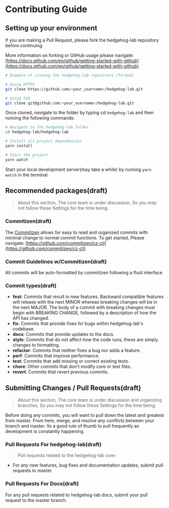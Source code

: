 # Contributing Guide

## Setting up your environment

If you are making a Pull Request, please fork the hedgehog-lab repository before continuing.

More information on forking or GitHub usage please navigate: [https://docs.github.com/en/github/getting-started-with-github](https://docs.github.com/en/github/getting-started-with-github)

```bash
# Example of cloning the hedgehog-lab repository (forked)

# Using HTTPS
git clone https://github.com/<your_username>/hedgehog-lab.git

# Using SSH
git clone git@github.com:<your_username>/hedgehog-lab.git
```

Once cloned, navigate to the folder by typing cd `hedgehog-lab` and then running the following commands:

```bash
# Navigate to the hedgehog-lab folder
cd hedgehog-lab/hedgehog-lab

# Install all project dependencies
yarn install

# Start the project
yarn watch
```

Start your local development server(may take a while) by running `yarn watch` in the terminal.

## Recommended packages(draft)

> About this section, The core team is under discussion, So you may not follow these Settings for the time being.

### Commitizen(draft)

The [Commitizen](https://github.com/commitizen/cz-cli) allows for easy to read and organized commits with minimal change to normal commit functions. To get started, Please navigate: [https://github.com/commitizen/cz-cli](https://github.com/commitizen/cz-cli)

### Commit Guidelines w/Commitizen(draft)

All commits will be auto-formatted by commitizen following a fluid interface

### Commit types(draft)

- **feat**: Commits that result in new features. Backward compatible features will release with the next MINOR whereas breaking changes will be in the next MAJOR. The body of a commit with breaking changes must begin with BREAKING CHANGE, followed by a description of how the API has changed.
- **fix**: Commits that provide fixes for bugs within hedgehog-lab's codebase.
- **docs**: Commits that provide updates to the docs.
- **style**: Commits that do not affect how the code runs, these are simply changes to formatting.
- **refactor**: Commits that neither fixes a bug nor adds a feature.
- **perf**: Commits that improve performance.
- **test**: Commits that add missing or correct existing tests.
- **chore**: Other commits that don't modify core or test files.
- **revert**: Commits that revert previous commits.

## Submitting Changes / Pull Requests(draft)

> About this section, The core team is under discussion and organizing branches, So you may not follow these Settings for the time being.

Before doing any commits, you will want to pull down the latest and greatest from master. From here, merge, and resolve any conflicts between your branch and master. Its a good rule of thumb to pull frequently as development is constantly happening.

### Pull Requests For hedgehog-lab(draft)

> Pull requests related to the hedgehog-lab core:

- For any new features, bug fixes and documentation updates, submit pull requests to master.

### Pull Requests For Docs(draft)

For any pull requests related to hedgehog-lab docs, submit your pull request to the master branch.
